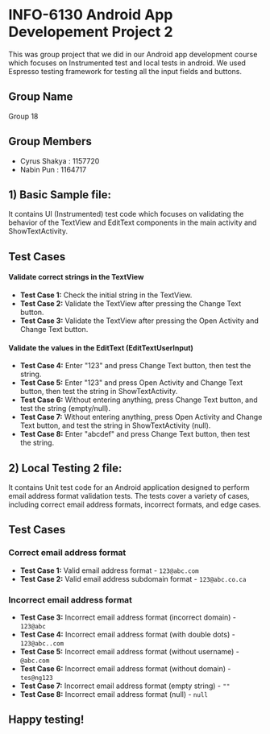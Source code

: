# INFO-6130 Android App Developement Project 2
This was group project that we did in our Android app development course which focuses on Instrumented test and local tests in android. We used Espresso testing framework for testing all the input fields and buttons.

## Group Name
Group 18

## Group Members
* Cyrus Shakya : 1157720
* Nabin Pun : 1164717

## 1) Basic Sample file:
It contains UI (Instrumented) test code which focuses on validating the behavior of the TextView and EditText components in the main activity and ShowTextActivity.

## Test Cases
#### Validate correct strings in the TextView

- **Test Case 1:** Check the initial string in the TextView.
- **Test Case 2:** Validate the TextView after pressing the Change Text button.
- **Test Case 3:** Validate the TextView after pressing the Open Activity and Change Text button.

#### Validate the values in the EditText (EditTextUserInput)

- **Test Case 4:** Enter "123" and press Change Text button, then test the string.
- **Test Case 5:** Enter "123" and press Open Activity and Change Text button, then test the string in ShowTextActivity.
- **Test Case 6:** Without entering anything, press Change Text button, and test the string (empty/null).
- **Test Case 7:** Without entering anything, press Open Activity and Change Text button, and test the string in ShowTextActivity (null).
- **Test Case 8:** Enter "abcdef" and press Change Text button, then test the string.

## 2) Local Testing 2 file:
It contains Unit test code for an Android application designed to perform email address format validation tests. The tests cover a variety of cases, including correct email address formats, incorrect formats, and edge cases.

## Test Cases

### Correct email address format

- **Test Case 1:** Valid email address format - `123@abc.com`
- **Test Case 2:** Valid email address subdomain format - `123@abc.co.ca`

### Incorrect email address format

- **Test Case 3:** Incorrect email address format (incorrect domain) - `123@abc`
- **Test Case 4:** Incorrect email address format (with double dots) - `123@abc..com`
- **Test Case 5:** Incorrect email address format (without username) - `@abc.com`
- **Test Case 6:** Incorrect email address format (without domain) - `tes@ng123`
- **Test Case 7:** Incorrect email address format (empty string) - `""`
- **Test Case 8:** Incorrect email address format (null) - `null`

## Happy testing!

